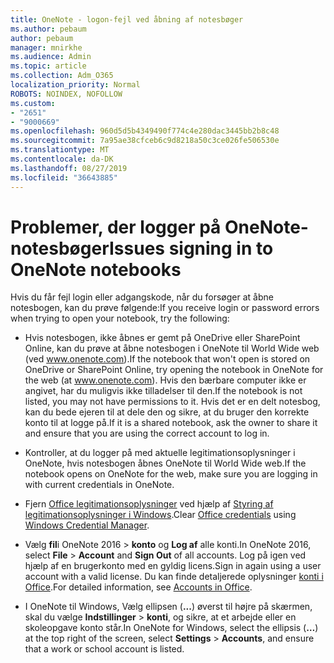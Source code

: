 ```yaml
---
title: OneNote - logon-fejl ved åbning af notesbøger
ms.author: pebaum
author: pebaum
manager: mnirkhe
ms.audience: Admin
ms.topic: article
ms.collection: Adm_O365
localization_priority: Normal
ROBOTS: NOINDEX, NOFOLLOW
ms.custom:
- "2651"
- "9000669"
ms.openlocfilehash: 960d5d5b4349490f774c4e280dac3445bb2b8c48
ms.sourcegitcommit: 7a95ae38cfceb6c9d8218a50c3ce026fe506530e
ms.translationtype: MT
ms.contentlocale: da-DK
ms.lasthandoff: 08/27/2019
ms.locfileid: "36643885"
---
```

# <a name="issues-signing-in-to-onenote-notebooks"></a><span data-ttu-id="0b4a2-102">Problemer, der logger på OneNote-notesbøger</span><span class="sxs-lookup"><span data-stu-id="0b4a2-102">Issues signing in to OneNote notebooks</span></span>

<span data-ttu-id="0b4a2-103">Hvis du får fejl login eller adgangskode, når du forsøger at åbne notesbogen, kan du prøve følgende:</span><span class="sxs-lookup"><span data-stu-id="0b4a2-103">If you receive login or password errors when trying to open your notebook, try the following:</span></span>

- <span data-ttu-id="0b4a2-104">Hvis notesbogen, ikke åbnes er gemt på OneDrive eller SharePoint Online, kan du prøve at åbne notesbogen i OneNote til World Wide web (ved www.onenote.com).</span><span class="sxs-lookup"><span data-stu-id="0b4a2-104">If the notebook that won't open is stored on OneDrive or SharePoint Online, try opening the notebook in OneNote for the web (at www.onenote.com).</span></span> <span data-ttu-id="0b4a2-105">Hvis den bærbare computer ikke er angivet, har du muligvis ikke tilladelser til den.</span><span class="sxs-lookup"><span data-stu-id="0b4a2-105">If the notebook is not listed, you may not have permissions to it.</span></span> <span data-ttu-id="0b4a2-106">Hvis det er en delt notesbog, kan du bede ejeren til at dele den og sikre, at du bruger den korrekte konto til at logge på.</span><span class="sxs-lookup"><span data-stu-id="0b4a2-106">If it is a shared notebook, ask the owner to share it and ensure that you are using the correct account to log in.</span></span>

- <span data-ttu-id="0b4a2-107">Kontroller, at du logger på med aktuelle legitimationsoplysninger i OneNote, hvis notesbogen åbnes OneNote til World Wide web.</span><span class="sxs-lookup"><span data-stu-id="0b4a2-107">If the notebook opens on OneNote for the web, make sure you are logging in with current credentials in OneNote.</span></span> 

- <span data-ttu-id="0b4a2-108">Fjern [Office legitimationsoplysninger](https://docs.microsoft.com/office/troubleshoot/error-messages/another-account-already-signed-in#step-3-clear-cached-credentials-on-the-computer) ved hjælp af [Styring af legitimationsoplysninger i Windows](https://support.microsoft.com/help/4026814/windows-accessing-credential-manager).</span><span class="sxs-lookup"><span data-stu-id="0b4a2-108">Clear [Office credentials](https://docs.microsoft.com/office/troubleshoot/error-messages/another-account-already-signed-in#step-3-clear-cached-credentials-on-the-computer) using [Windows Credential Manager](https://support.microsoft.com/help/4026814/windows-accessing-credential-manager).</span></span>

- <span data-ttu-id="0b4a2-109">Vælg **fil**i OneNote 2016 > **konto** og **Log af** alle konti.</span><span class="sxs-lookup"><span data-stu-id="0b4a2-109">In OneNote 2016, select **File** > **Account** and **Sign Out** of all accounts.</span></span> <span data-ttu-id="0b4a2-110">Log på igen ved hjælp af en brugerkonto med en gyldig licens.</span><span class="sxs-lookup"><span data-stu-id="0b4a2-110">Sign in again using a user account with a valid license.</span></span> <span data-ttu-id="0b4a2-111">Du kan finde detaljerede oplysninger [konti i Office](https://support.office.com/article/accounts-in-office-628ea040-f265-49de-b986-be09c3ebf8a9).</span><span class="sxs-lookup"><span data-stu-id="0b4a2-111">For detailed information, see [Accounts in Office](https://support.office.com/article/accounts-in-office-628ea040-f265-49de-b986-be09c3ebf8a9).</span></span>

- <span data-ttu-id="0b4a2-112">I OneNote til Windows, Vælg ellipsen (**...**) øverst til højre på skærmen, skal du vælge **Indstillinger** > **konti**, og sikre, at et arbejde eller en skoleopgave konto står.</span><span class="sxs-lookup"><span data-stu-id="0b4a2-112">In OneNote for Windows, select the ellipsis (**…**) at the top right of the screen, select **Settings** > **Accounts**, and ensure that a work or school account is listed.</span></span>